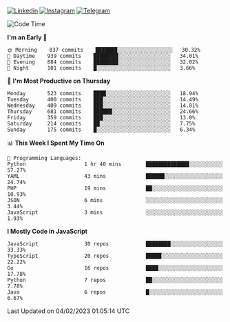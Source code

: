 [![Linkedin](https://img.shields.io/badge/-Archie-blue?style=flat-square&labelColor=gray&logo=Linkedin&logoColor=white&link=https://www.linkedin.com/in/archisdi)](https://www.linkedin.com/in/archisdi)
[![Instagram](https://img.shields.io/badge/-@archisdi-orange?style=flat-square&labelColor=gray&logo=Instagram&logoColor=white&link=https://www.instagram.com/archisdi)](https://www.instagram.com/archisdi)
[![Telegram](https://img.shields.io/badge/-aai-informational?style=flat-square&labelColor=gray&logo=telegram&logoColor=white&link=https://t.me/archisdi)](https://t.me/archisdi)

<!--START_SECTION:waka-->
![Code Time](http://img.shields.io/badge/Code%20Time-1%2C996%20hrs%2052%20mins-blue)

**I'm an Early 🐤** 

```text
🌞 Morning    837 commits    ███████░░░░░░░░░░░░░░░░░░   30.32% 
🌆 Daytime    939 commits    ████████░░░░░░░░░░░░░░░░░   34.01% 
🌃 Evening    884 commits    ████████░░░░░░░░░░░░░░░░░   32.02% 
🌙 Night      101 commits    █░░░░░░░░░░░░░░░░░░░░░░░░   3.66%

```
📅 **I'm Most Productive on Thursday** 

```text
Monday       523 commits    ████░░░░░░░░░░░░░░░░░░░░░   18.94% 
Tuesday      400 commits    ███░░░░░░░░░░░░░░░░░░░░░░   14.49% 
Wednesday    409 commits    ███░░░░░░░░░░░░░░░░░░░░░░   14.81% 
Thursday     681 commits    ██████░░░░░░░░░░░░░░░░░░░   24.66% 
Friday       359 commits    ███░░░░░░░░░░░░░░░░░░░░░░   13.0% 
Saturday     214 commits    ██░░░░░░░░░░░░░░░░░░░░░░░   7.75% 
Sunday       175 commits    █░░░░░░░░░░░░░░░░░░░░░░░░   6.34%

```


📊 **This Week I Spent My Time On** 

```text
💬 Programming Languages: 
Python                   1 hr 40 mins        ██████████████░░░░░░░░░░░   57.27% 
YAML                     43 mins             ██████░░░░░░░░░░░░░░░░░░░   24.74% 
PHP                      19 mins             ██░░░░░░░░░░░░░░░░░░░░░░░   10.93% 
JSON                     6 mins              ░░░░░░░░░░░░░░░░░░░░░░░░░   3.44% 
JavaScript               3 mins              ░░░░░░░░░░░░░░░░░░░░░░░░░   1.93%

```

**I Mostly Code in JavaScript** 

```text
JavaScript               30 repos            ████████░░░░░░░░░░░░░░░░░   33.33% 
TypeScript               20 repos            █████░░░░░░░░░░░░░░░░░░░░   22.22% 
Go                       16 repos            ████░░░░░░░░░░░░░░░░░░░░░   17.78% 
Python                   7 repos             ██░░░░░░░░░░░░░░░░░░░░░░░   7.78% 
Java                     6 repos             █░░░░░░░░░░░░░░░░░░░░░░░░   6.67%

```



 Last Updated on 04/02/2023 01:05:14 UTC
<!--END_SECTION:waka-->